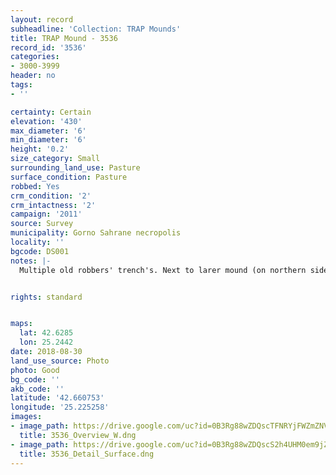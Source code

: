 ```yaml
---
layout: record
subheadline: 'Collection: TRAP Mounds'
title: TRAP Mound - 3536
record_id: '3536'
categories:
- 3000-3999
header: no
tags:
- ''

certainty: Certain
elevation: '430'
max_diameter: '6'
min_diameter: '6'
height: '0.2'
size_category: Small
surrounding_land_use: Pasture
surface_condition: Pasture
robbed: Yes
crm_condition: '2'
crm_intactness: '2'
campaign: '2011'
source: Survey
municipality: Gorno Sahrane necropolis
locality: ''
bgcode: DS001
notes: |-
  Multiple old robbers' trench's. Next to larer mound (on northern side).


rights: standard


maps:
  lat: 42.6285
  lon: 25.2442
date: 2018-08-30
land_use_source: Photo
photo: Good
bg_code: ''
akb_code: ''
latitude: '42.660753'
longitude: '25.225258'
images:
- image_path: https://drive.google.com/uc?id=0B3Rg88wZDQscTFNRYjFWZmZNVlk
  title: 3536_Overview_W.dng
- image_path: https://drive.google.com/uc?id=0B3Rg88wZDQscS2h4UHM0em9jZm8
  title: 3536_Detail_Surface.dng
---
```

